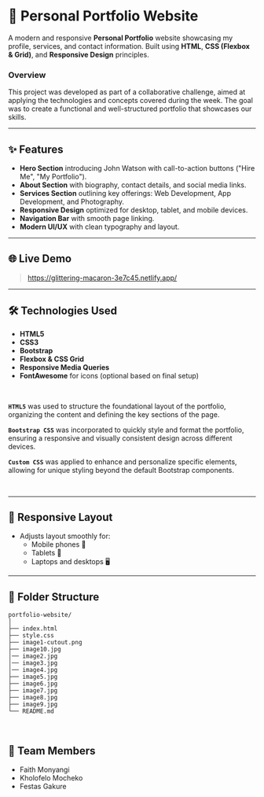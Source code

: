 

# 🎨 Personal Portfolio Website

A modern and responsive **Personal Portfolio** website showcasing my profile, services, and contact information. Built using **HTML**, **CSS (Flexbox & Grid)**, and **Responsive Design** principles.


### Overview


This project was developed as part of a collaborative challenge, aimed at applying the technologies and concepts covered during the week. The goal was to create a functional and well-structured portfolio that showcases our skills.


---

## ✨ Features
- **Hero Section** introducing John Watson with call-to-action buttons ("Hire Me", "My Portfolio").
- **About Section** with biography, contact details, and social media links.
- **Services Section** outlining key offerings: Web Development, App Development, and Photography.
- **Responsive Design** optimized for desktop, tablet, and mobile devices.
- **Navigation Bar** with smooth page linking.
- **Modern UI/UX** with clean typography and layout.

---

## 🌐 Live Demo

> https://glittering-macaron-3e7c45.netlify.app/ 


---

## 🛠 Technologies Used
- **HTML5**
- **CSS3**
- **Bootstrap**
- **Flexbox & CSS Grid**
- **Responsive Media Queries**
- **FontAwesome** for icons (optional based on final setup)

<br>

**`HTML5`** was used to structure the foundational layout of the portfolio, organizing the content and defining the key sections of the page.

**`Bootstrap CSS`** was incorporated to quickly style and format the portfolio, ensuring a responsive and visually consistent design across different devices.

**`Custom CSS`** was applied to enhance and personalize specific elements, allowing for unique styling beyond the default Bootstrap components.


<br>

---

## 📱 Responsive Layout
- Adjusts layout smoothly for:
  - Mobile phones 📱
  - Tablets 📲
  - Laptops and desktops 🖥️

---

## 📂 Folder Structure
```plaintext
portfolio-website/
│
├── index.html
├── style.css
├── image1-cutout.png
├── image10.jpg
│── image2.jpg
│── image3.jpg  
│── image4.jpg
├── image5.jpg
├── image6.jpg
├── image7.jpg
├── image8.jpg
├── image9.jpg
└── README.md
```
<br>

## 🤝 Team Members
 
- Faith Monyangi
- Kholofelo Mocheko
- Festas Gakure